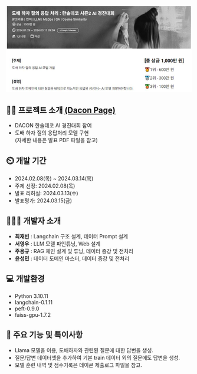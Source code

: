 ![프로젝트 소개](https://github.com/voxmvnt/XwenA/blob/main/dacon_intro.jpg)

## 👨‍🏫 프로젝트 소개 [(Dacon Page)](https://dacon.io/competitions/official/236216/overview/description "Dacon 대회 참여 페이지로 이동")
- DACON 한솔데코 AI 경진대회 참여
- 도배 하자 질의 응답처리 모델 구현
<br> (자세한 내용은 발표 PDF 파일을 참고)

## ⏲️ 개발 기간 
- 2024.02.08(목) ~ 2024.03.14(목)
- 주제 선정: 2024.02.08(목)
- 발표 리허설: 2024.03.13(수)
- 발표평가: 2024.03.15(금)
  
## 🧑‍🤝‍🧑 개발자 소개 
- **최재빈** : Langchain 구조 설계, 데이터 Prompt 설계
- **서영우** : LLM 모델 파인튜닝, Web 설계
- **주용규** : RAG 체인 설계 및 튜닝, 데이터 증강 및 전처리
- **윤성민** : 데이터 도메인 마스터, 데이터 증강 및 전처리
  
## 💻 개발환경
- Python 3.10.11
- langchain-0.1.11
- peft-0.9.0
- faiss-gpu-1.7.2

## 📌 주요 기능 및 특이사항
- Llama 모델을 이용, 도배하자와 관련된 질문에 대한 답변을 생성.
- 질문/답변 데이터셋을 추가하여 기본 train 데이터 외의 질문에도 답변을 생성.
- 모델 훈련 내역 및 점수기록은 데이콘 제출로그 파일을 참고.
